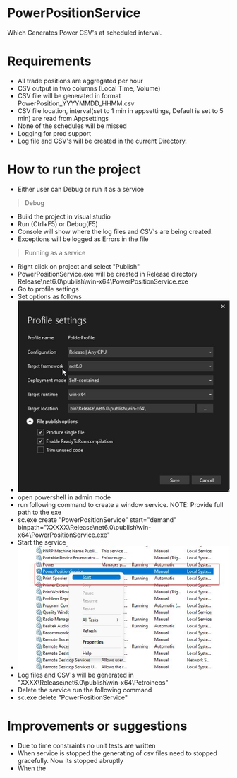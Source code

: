 # PowerPositionService

Which Generates Power CSV's at scheduled interval.

# Requirements

- All trade positions are aggregated per hour
- CSV output in two columns (Local Time, Volume)
- CSV file will be generated in format PowerPosition_YYYYMMDD_HHMM.csv
- CSV file location, interval(set to 1 min in appsettings, Default is set to 5 min) are read from Appsettings
- None of the schedules will be missed
- Logging for prod support
- Log file and CSV's will be created in the current Directory. 

# How to run the project

- Either user can Debug or run it as a service
 >   Debug 
 - Build the project in visual studio
 - Run (Ctrl+F5) or Debug(F5)
 - Console will show where the log files and CSV's are being created.
 - Exceptions will be logged as Errors in the file
 
 > Running as a service
 
 - Right click on project and select "Publish" 
 - PowerPositionService.exe will be created in Release directory Release\net6.0\publish\win-x64\PowerPositionService.exe
 - Go to profile settings
 - Set options as follows
 - ![](ProfileSettings.jpg)
 - open powershell in admin mode
 - run following command to create a window service. NOTE: Provide full path to the exe
 - sc.exe create "PowerPositionService" start="demand" binpath="XXXXX\Release\net6.0\publish\win-x64\PowerPositionService.exe" 
 - Start the service
 - ![](startService.jpg)
 - Log files and CSV's will be generated in "XXXX\Release\net6.0\publish\win-x64\Petroineos" 
 - Delete the service run the following command 
 - sc.exe delete "PowerPositionService"
 
 # Improvements or suggestions
 - Due to time constraints no unit tests are written
 - When service is stopped the generating of csv files need to stopped gracefully. Now its stopped abruptly
 - When the 
